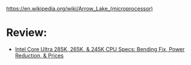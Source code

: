https://en.wikipedia.org/wiki/Arrow_Lake_(microprocessor)

# Review:
- [Intel Core Ultra 285K, 265K, & 245K CPU Specs: Bending Fix, Power Reduction, & Prices](https://youtu.be/zhIXt1svQZg)
